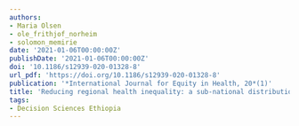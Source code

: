 ```yaml
---
authors:
- Maria Olsen
- ole_frithjof_norheim
- solomon_memirie
date: '2021-01-06T00:00:00Z'
publishDate: '2021-01-06T00:00:00Z'
doi: '10.1186/s12939-020-01328-8'
url_pdf: 'https://doi.org/10.1186/s12939-020-01328-8'
publication: '*International Journal for Equity in Health, 20*(1)'
title: 'Reducing regional health inequality: a sub-national distributional cost-effectiveness analysis of community-based treatment of childhood pneumonia in Ethiopia'
tags:
- Decision Sciences Ethiopia
---
```

